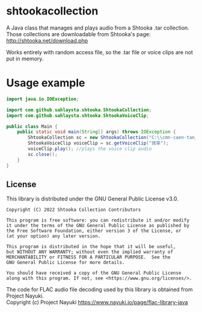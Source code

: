 # shtookacollection
A Java class that manages and plays audio from a Shtooka .tar collection. Those collections are downloadable from Shtooka's page: http://shtooka.net/download.php

Works entirely with random access file, so the .tar file or voice clips are not put in memory.

<h1>Usage example</h1>

```java
import java.io.IOException;

import com.github.sahlaysta.shtooka.ShtookaCollection;
import com.github.sahlaysta.shtooka.ShtookaVoiceClip;

public class Main {
    public static void main(String[] args) throws IOException {
        ShtookaCollection sc = new ShtookaCollection("C:\\cmn-caen-tan_flac.tar");
        ShtookaVoiceClip voiceClip = sc.getVoiceClip("效率");
        voiceClip.play(); //plays the voice clip audio
        sc.close();
    }
}
```

<h2>License</h2>
This library is distributed under the GNU General Public License v3.0.

    Copyright (C) 2022 Shtooka Collection Contributors
    
    This program is free software: you can redistribute it and/or modify
    it under the terms of the GNU General Public License as published by
    the Free Software Foundation, either version 3 of the License, or
    (at your option) any later version.
    
    This program is distributed in the hope that it will be useful,
    but WITHOUT ANY WARRANTY; without even the implied warranty of
    MERCHANTABILITY or FITNESS FOR A PARTICULAR PURPOSE.  See the
    GNU General Public License for more details.
    
    You should have received a copy of the GNU General Public License
    along with this program. If not, see <https://www.gnu.org/licenses/>.

The code for FLAC audio file decoding used by this library is obtained from Project Nayuki.<br>
Copyright (c) Project Nayuki https://www.nayuki.io/page/flac-library-java
